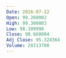 ```yaml
---
Date: 2016-07-22
Open: 99.260002
High: 99.300003
Low: 98.309998
Close: 98.660004
Adj Close: 95.324364
Volume: 28313700
---
```

